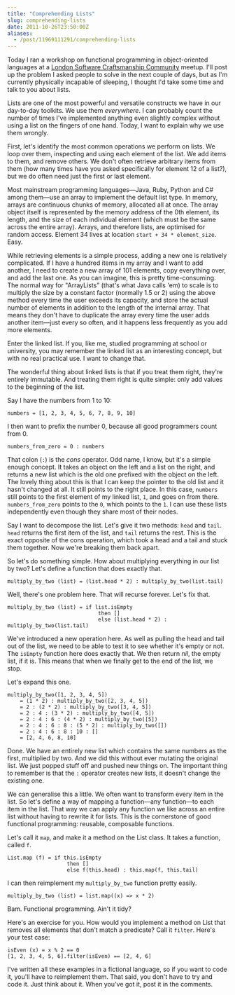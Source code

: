 ```yaml
---
title: "Comprehending Lists"
slug: comprehending-lists
date: 2011-10-26T23:50:00Z
aliases:
  - /post/11969111291/comprehending-lists
---
```


Today I ran a workshop on functional programming in object-oriented
languages at a [London Software Craftsmanship
Community](http://www.meetup.com/london-software-craftsmanship) meetup.
I'll post up the problem I asked people to solve in the next couple of
days, but as I'm currently physically incapable of sleeping, I thought
I'd take some time and talk to you about lists.

Lists are one of the most powerful and versatile constructs we have in
our day-to-day toolkits. We use them _everywhere_. I can probably count
the number of times I've implemented anything even slightly complex
without using a list on the fingers of one hand. Today, I want to
explain why we use them wrongly.

<!--more-->

First, let's identify the most common operations we perform on lists. We
loop over them, inspecting and using each element of the list. We add
items to them, and remove others. We don't often retrieve arbitrary
items from them (how many times have you asked specifically for element
12 of a list?), but we do often need just the first or last element.

Most mainstream programming languages—Java, Ruby, Python and C\# among
them—use an array to implement the default list type. In memory, arrays
are continuous chunks of memory, allocated all at once. The array object
itself is represented by the memory address of the 0th element, its
length, and the size of each individual element (which must be the same
across the entire array). Arrays, and therefore lists, are optimised for
random access. Element 34 lives at location `start + 34 * element_size`.
Easy.

While retrieving elements is a simple process, adding a new one is
relatively complicated. If I have a hundred items in my array and I want
to add another, I need to create a new array of 101 elements, copy
everything over, and add the last one. As you can imagine, this is
pretty time-consuming. The normal way for "ArrayLists" (that's what Java
calls 'em) to scale is to multiply the size by a constant factor
(normally 1.5 or 2) using the above method every time the user exceeds
its capacity, and store the actual number of elements in addition to the
length of the internal array. That means they don't have to duplicate
the array every time the user adds another item—just every so often, and
it happens less frequently as you add more elements.

Enter the linked list. If you, like me, studied programming at school or
university, you may remember the linked list as an interesting concept,
but with no real practical use. I want to change that.

The wonderful thing about linked lists is that if you treat them right,
they're entirely immutable. And treating them right is quite simple:
only add values to the beginning of the list.

Say I have the numbers from 1 to 10:

    numbers = [1, 2, 3, 4, 5, 6, 7, 8, 9, 10]

I then want to prefix the number 0, because all good programmers count
from 0.

    numbers_from_zero = 0 : numbers

That colon (`:`) is the _cons_ operator. Odd name, I know, but it's a
simple enough concept. It takes an object on the left and a list on the
right, and returns a new list which is the old one prefixed with the
object on the left. The lovely thing about this is that I can keep the
pointer to the old list and it hasn't changed at all. It still points to
the right place. In this case, `numbers` still points to the first
element of my linked list, `1`, and goes on from there.
`numbers_from_zero` points to the `0`, which points to the `1`. I can
use these lists independently even though they share most of their
nodes.

Say I want to decompose the list. Let's give it two methods: `head` and
`tail`. `head` returns the first item of the list, and `tail` returns
the rest. This is the exact opposite of the cons operation, which took a
head and a tail and stuck them together. Now we're breaking them back
apart.

So let's do something simple. How about multiplying everything in our
list by two? Let's define a function that does exactly that.

    multiply_by_two (list) = (list.head * 2) : multiply_by_two(list.tail)

Well, there's one problem here. That will recurse forever. Let's fix
that.

    multiply_by_two (list) = if list.isEmpty
                                 then []
                                 else (list.head * 2) : multiply_by_two(list.tail)

We've introduced a new operation here. As well as pulling the head and
tail out of the list, we need to be able to test it to see whether it's
empty or not. The `isEmpty` function here does exactly that. We then
return _nil_, the empty list, if it is. This means that when we finally
get to the end of the list, we stop.

Let's expand this one.

    multiply_by_two([1, 2, 3, 4, 5])
        = (1 * 2) : multiply_by_two([2, 3, 4, 5])
        = 2 : (2 * 2) : multiply_by_two([3, 4, 5])
        = 2 : 4 : (3 * 2) : multiply_by_two([4, 5])
        = 2 : 4 : 6 : (4 * 2) : multiply_by_two([5])
        = 2 : 4 : 6 : 8 : (5 * 2) : multiply_by_two([])
        = 2 : 4 : 6 : 8 : 10 : []
        = [2, 4, 6, 8, 10]

Done. We have an entirely new list which contains the same numbers as
the first, multiplied by two. And we did this without ever mutating the
original list. We just popped stuff off and pushed new things on. The
important thing to remember is that the `:` operator creates new lists,
it doesn't change the existing one.

We can generalise this a little. We often want to transform every item
in the list. So let's define a way of mapping a function—any function—to
each item in the list. That way we can apply any function we like across
an entire list without having to rewrite it for lists. This is the
cornerstone of good functional programming: reusable, composable
functions.

Let's call it `map`, and make it a method on the List class. It takes a
function, called `f`.

    List.map (f) = if this.isEmpty
                       then []
                       else f(this.head) : this.map(f, this.tail)

I can then reimplement my `multiply_by_two` function pretty easily.

    multiply_by_two (list) = list.map((x) => x * 2)

Bam. Functional programming. Ain't it tidy?

Here's an exercise for you. How would you implement a method on List
that removes all elements that don't match a predicate? Call it
`filter`. Here's your test case:

    isEven (x) = x % 2 == 0
    [1, 2, 3, 4, 5, 6].filter(isEven) == [2, 4, 6]

I've written all these examples in a fictional language, so if you want
to code it, you'll have to reimplement them. That said, you don't have
to try and code it. Just think about it. When you've got it, post it in
the comments.
